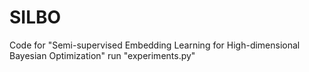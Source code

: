 # SILBO
Code for "Semi-supervised Embedding Learning for High-dimensional Bayesian Optimization"
run "experiments.py"
